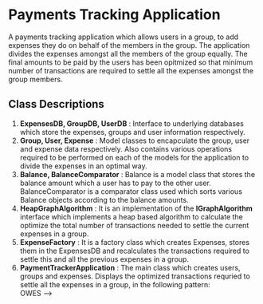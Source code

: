 # Payments Tracking Application

A payments tracking application which allows users in a group, to add expenses they do on behalf of the members in the group. The application divides the expenses amongst 
all the members of the group equally. The final amounts to be paid by the users has been opitmized so that minimum number of transactions are required to settle all the expenses 
amongst the group members.

## Class Descriptions

1. **ExpensesDB, GroupDB, UserDB** : Interface to underlying databases which store the expenses, groups and user information respectively. 
2. **Group, User, Expense** : Model classes to encapculate the group, user and expense data respectively. Also contains various operations required to be performed on each of the models for the application to divide the expenses in an optimal way.
3. **Balance, BalanceComparator** : Balance is a model class that stores the balance amount which a user has to pay to the other user. BalanceComparator is a comparator class used which sorts various Balance objects according to the balance amounts. 
4. **HeapGraphAlgorithm** : It is an implementation of the **IGraphAlgorithm** interface which implements a heap based algorithm to calculate the optimize the total number of transactions needed to settle the current expenses in a group.
5. **ExpenseFactory** : It is a factory class which creates Expenses, stores them in the ExpensesDB and recalculates the transactions required to settle this and all the previous expenses in a group.
6. **PaymentTrackerApplication** : The main class which creates users, groups and expenses. Displays the optimized transactions requried to settle all the expenses in a group, in the following pattern:
   <br> <USER1> OWES <USER2> --> <AMOUNT>
